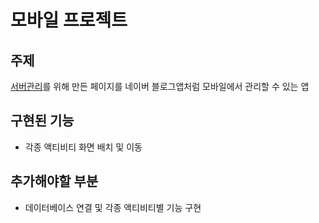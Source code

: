 # 모바일 프로젝트

## 주제
[서버관리](https://github.com/pjh5365/ServerManagementPage)를 위해 만든 페이지를 네이버 블로그앱처럼 모바일에서 관리할 수 있는 앱

## 구현된 기능
- 각종 액티비티 화면 배치 및 이동

## 추가해야할 부분
- 데이터베이스 연결 및 각종 액티비티별 기능 구현